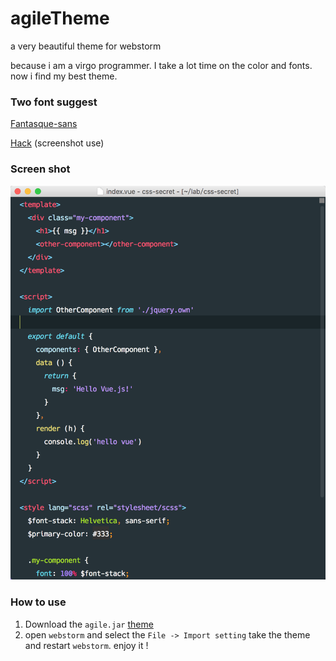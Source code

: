 # agileTheme
a very beautiful theme for webstorm

because i am a virgo programmer. I take a lot time on the color and fonts. now i find my best theme.

###  Two font suggest

[Fantasque-sans](https://github.com/belluzj/fantasque-sans) 

[Hack](https://github.com/chrissimpkins/Hack) (screenshot use)

### Screen shot

![](images/vue.png)

### How to use
1. Download the `agile.jar` [theme](https://raw.githubusercontent.com/agileago/agileTheme/master/agileTheme.jar)
2. open `webstorm` and select the `File -> Import setting` take the theme and restart `webstorm`. enjoy it !

